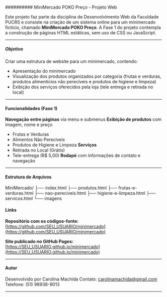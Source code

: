 ########## MiniMercado POKO Preço - Projeto Web

Este projeto faz parte da disciplina de Desenvolvimento Web da Faculdade PUCRS e consiste na criação de um sistema online para um minimercado fictício, chamado **MiniMercado POKO Preço**. 
A Fase 1 do projeto contempla a construção de páginas HTML estáticas, sem uso de CSS ou JavaScript.

---

##### Objetivo

Criar uma estrutura de website para um minimercado, contendo:

- Apresentação do minimercado
- Visualização dos produtos organizados por categoria (frutas e verduras, produtos alimentícios não perecíveis e produtos de higiene e limpeza)
- Exibição dos serviços oferecidos pela loja (tele entrega e retirada no local)

---

#### Funcionalidades (Fase 1)

**Navegação entre páginas** via menu e submenus
**Exibição de produtos** com imagem, nome e preço
  - Frutas e Verduras
  - Alimentos Não Perecíveis
  - Produtos de Higiene e Limpeza
**Serviços**
  - Retirada no Local (Grátis)
  - Tele-entrega (R$ 5,00)
**Rodapé** com informações de contato e navegação

---

#### Estrutura de Arquivos

MiniMercado/
├── index.html
├── produtos.html
├── frutas-e-verduras.html
├── nao-pereciveis.html
├── higiene-e-limpeza.html
├── servicos.html
└── imagens


#### Links

**Repositório com os códigos-fonte:**  
  [https://github.com/SEU_USUARIO/minimercado](https://github.com/SEU_USUARIO/minimercado)

**Site publicado no GitHub Pages:**  
  [https://SEU_USUARIO.github.io/minimercado](https://SEU_USUARIO.github.io/minimercado)


---

#### Autor

Desenvolvido por Carolina Machida
Contato: carolinamachida@gmail.com  
Telefone: (51) 98938-9013

---
